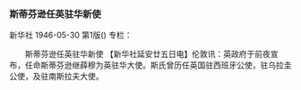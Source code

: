 ### 斯蒂芬逊任英驻华新使
新华社
1946-05-30
第1版()
专栏：

　　斯蒂芬逊任英驻华新使
    【新华社延安廿五日电】伦敦讯：英政府于前夜宣布，任命斯蒂芬逊继薛穆为英驻华大使。斯氏曾历任英国驻西班牙公使，驻乌拉圭公使，及驻南斯拉夫大使。
